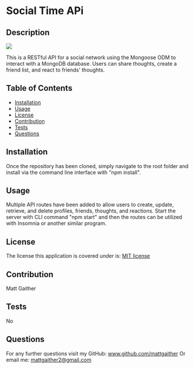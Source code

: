 # Social Time APi 

  ## Description
  <img src = 'https://img.shields.io/badge/MIT-%20License-inactive'>

  This is a RESTful API for a social network using the Mongoose ODM to interact with a MongoDB database. Users can share thoughts, create a friend list, and react to friends' thoughts.

  ## Table of Contents

  - [Installation](#installation)
  - [Usage](#usage)
  - [License](#license)
  - [Contribution](#contribution)
  - [Tests](#tests)
  - [Questions](#questions)

  ## Installation
  Once the repository has been cloned, simply navigate to the root folder and install via the command line interface with "npm install".

  ## Usage
  Multiple API routes have been added to allow users to create, update, retrieve, and delete profiles, friends, thoughts, and reactions. Start the server with CLI command "npm start" and then the routes can be utilized with Insomnia or another similar program.

  ## License
  The license this application is covered under is: [MIT license](https://opensource.org/licenses/MIT)
  

  ## Contribution
  Matt Gaither

  ## Tests
  No

  ## Questions
  For any further questions visit my GitHub:  <a href='github.com/mattgaither'>www.github.com/mattgaither</a>
  Or email me: mattgaither2@gmail.com
  